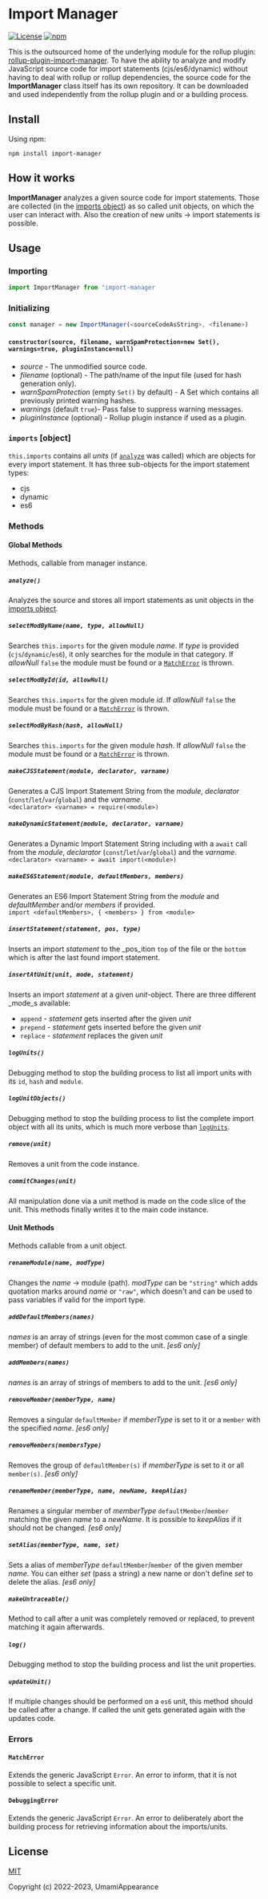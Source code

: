# Import Manager

[![License](https://img.shields.io/github/license/UmamiAppearance/ImportManager?color=009911&style=for-the-badge)](./LICENSE)
[![npm](https://img.shields.io/npm/v/import-manager?color=009911&style=for-the-badge)](https://www.npmjs.com/package/import-manager)

This is the outsourced home of the underlying module for the rollup plugin: [rollup-plugin-import-manager](https://github.com/UmamiAppearance/rollup-plugin-import-manager). To have the ability to analyze and modify JavaScript source code for import statements (cjs/es6/dynamic) without having to deal with rollup or rollup dependencies, the source code for the **ImportManager** class itself has its own repository. It can be downloaded and used independently from the rollup plugin and or a building process.


## Install
Using npm:
```console
npm install import-manager
```

## How it works
**ImportManager** analyzes a given source code for import statements. Those are collected (in the [imports object](#imports-object)) as so called unit objects, on which the user can interact with. Also the creation of new units &rarr; import statements is possible. 


## Usage

### Importing
```js
import ImportManager from "import-manager
```

### Initializing
```js
const manager = new ImportManager(<sourceCodeAsString>, <filename>)
```
#### `constructor(source, filename, warnSpamProtection=new Set(), warnings=true, pluginInstance=null)`
* _source_ - The unmodified source code.
* _filename_ (optional) - The path/name of the input file (used for hash generation only). 
* _warnSpamProtection_ (empty `Set()` by default) - A Set which contains all previously printed warning hashes.
* _warnings_ (default `true`)- Pass false to suppress warning messages.
* _pluginInstance_ (optional) - Rollup plugin instance if used as a plugin.

### `imports` [object]
`this.imports` contains all _units_ (if [`analyze`](#analyze) was called) which are objects for every import statement. It has three sub-objects for the import statement types:
* cjs
* dynamic
* es6

### Methods

#### Global Methods
Methods, callable from manager instance.

##### `analyze()`
Analyzes the source and stores all import statements as unit objects in the [imports object](#imports-object).

##### `selectModByName(name, type, allowNull)`
Searches `this.imports` for the given module _name_. If _type_ is provided (`cjs`/`dynamic`/`es6`), it only searches for the module in that category. If _allowNull_ `false` the module must be found or a [`MatchError`](#matcherror
) is thrown.

##### `selectModById(id, allowNull)`
Searches `this.imports` for the given module _id_. If _allowNull_ `false` the module must be found or a [`MatchError`](#matcherror
) is thrown.

##### `selectModByHash(hash, allowNull)`
Searches `this.imports` for the given module _hash_. If _allowNull_ `false` the module must be found or a [`MatchError`](#matcherror
) is thrown.

##### `makeCJSStatement(module, declarator, varname)`
Generates a CJS Import Statement String from the _module_, _declarator_ (`const`/`let`/`var`/`global`) and the _varname_.  
`<declarator> <varname> = require(<module>)`

##### `makeDynamicStatement(module, declarator, varname)`
Generates a Dynamic Import Statement String including with a `await` call from the _module_, _declarator_ (`const`/`let`/`var`/`global`) and the _varname_.  
`<declarator> <varname> = await import(<module>)`

##### `makeES6Statement(module, defaultMembers, members)`
Generates an ES6 Import Statement String from the _module_ and _defaultMember_ and/or _members_ if provided.  
`import <defaultMembers>, { <members> } from <module>`

##### `insertStatement(statement, pos, type)`
Inserts an import _statement_ to the  _pos_ition `top` of the file or the `bottom` which is after the last found import statement.

##### `insertAtUnit(unit, mode, statement)`
Inserts an import _statement_ at a given _unit_-object. There are three different _mode_s available:
* `append` - _statement_ gets inserted after the given _unit_
* `prepend` - _statement_ gets inserted before the given _unit_
* `replace` - _statement_ replaces the given _unit_

##### `logUnits()`
Debugging method to stop the building process to list all import units with its `id`, `hash` and `module`.

##### `logUnitObjects()`
Debugging method to stop the building process to list the complete import object with all its units, which is much more verbose than [`logUnits`](#logunits).

##### `remove(unit)`
Removes a unit from the code instance.

##### `commitChanges(unit)`
All manipulation done via a unit method is made on the code slice of the unit. This methods finally writes it to the main code instance.


#### Unit Methods
Methods callable from a unit object.

##### `renameModule(name, modType)`
Changes the _name_ -> module (path). _modType_ can be `"string"` which adds quotation marks around _name_ or `"raw"`, which doesn't and can be used to pass variables if valid for the import type.

##### `addDefaultMembers(names)`
_names_ is an array of strings (even for the most common case of a single member) of default members to add to the unit. _[es6 only]_

##### `addMembers(names)`
_names_ is an array of strings of members to add to the unit. _[es6 only]_

##### `removeMember(memberType, name)`
Removes a singular `defaultMember` if _memberType_ is set to it or a `member` with the specified _name_. _[es6 only]_

##### `removeMembers(membersType)`
Removes the group of `defaultMember(s)` if _memberType_ is set to it or all  `member(s)`. _[es6 only]_

##### `renameMember(memberType, name, newName, keepAlias)`
Renames a singular member of _memberType_ `defaultMember`/`member` matching the given _name_ to a _newName_. It is possible to _keepAlias_ if it should not be changed. _[es6 only]_

##### `setAlias(memberType, name, set)`
Sets a alias of _memberType_ `defaultMember`/`member` of the given member _name_. You can either _set_ (pass a string) a new name or don't define _set_ to delete the alias. _[es6 only]_

##### `makeUntraceable()`
Method to call after a unit was completely removed or replaced, to prevent matching it again afterwards.

##### `log()`
Debugging method to stop the building process and list the unit properties.

##### `updateUnit()`
If multiple changes should be performed on a `es6` unit, this method should be called after a change. If called the unit gets generated again with the updates code.


### Errors

#### `MatchError`
Extends the generic JavaScript `Error`. An error to inform, that it is not possible to select a specific unit.

#### `DebuggingError`
Extends the generic JavaScript `Error`. An error to deliberately abort the building process for retrieving information about the imports/units.


## License

[MIT](https://opensource.org/licenses/MIT)

Copyright (c) 2022-2023, UmamiAppearance
